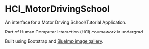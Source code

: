 # HCI_MotorDrivingSchool
An interface for a Motor Driving School/Tutorial Application.

Part of Human Computer Interaction (HCI) coursework in undergrad.

Built using Bootstrap and <a href="https://blueimp.github.io/Bootstrap-Image-Gallery/">BlueImp image gallery</a>.
